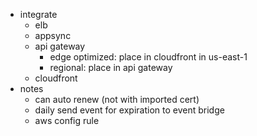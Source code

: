 - integrate
    - elb
    - appsync
    - api gateway
        - edge optimized: place in cloudfront in us-east-1
        - regional: place in api gateway
    - cloudfront
- notes
    - can auto renew (not with imported cert)
    - daily send event for expiration to event bridge
    - aws config rule
